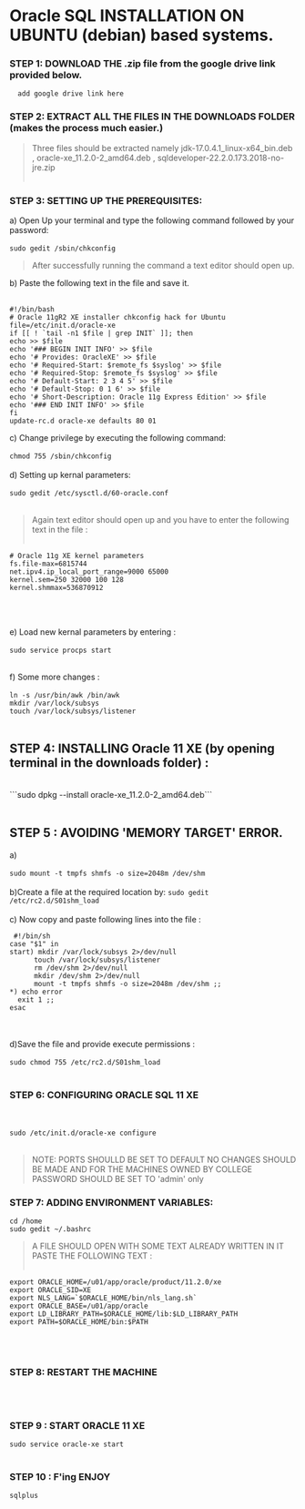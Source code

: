 # Oracle SQL INSTALLATION ON UBUNTU (debian) based systems.
### STEP 1: DOWNLOAD THE .zip file from the google drive link provided below.
```
  add google drive link here
```
### STEP 2: EXTRACT ALL THE FILES IN THE DOWNLOADS FOLDER (makes the process much easier.)
>Three files should be extracted namely jdk-17.0.4.1_linux-x64_bin.deb , oracle-xe_11.2.0-2_amd64.deb , sqldeveloper-22.2.0.173.2018-no-jre.zip
<br/><br/>
### STEP 3:  SETTING UP THE PREREQUISITES:<br/>
a) Open Up your terminal and type the following command followed by your password:\
\
```sudo gedit /sbin/chkconfig```
>After successfully running the command a text editor should open up.

b) Paste the following text in the file and save it.\
<br/>
```
#!/bin/bash
# Oracle 11gR2 XE installer chkconfig hack for Ubuntu
file=/etc/init.d/oracle-xe
if [[ ! `tail -n1 $file | grep INIT` ]]; then
echo >> $file
echo '### BEGIN INIT INFO' >> $file
echo '# Provides: OracleXE' >> $file
echo '# Required-Start: $remote_fs $syslog' >> $file
echo '# Required-Stop: $remote_fs $syslog' >> $file
echo '# Default-Start: 2 3 4 5' >> $file
echo '# Default-Stop: 0 1 6' >> $file
echo '# Short-Description: Oracle 11g Express Edition' >> $file
echo '### END INIT INFO' >> $file
fi
update-rc.d oracle-xe defaults 80 01
```

c) Change privilege by executing the following command:\
\
```chmod 755 /sbin/chkconfig``` <br/>
<br/>
d) Setting up kernal parameters:<br/> 
<br/>
```sudo gedit /etc/sysctl.d/60-oracle.conf```
<br/>
<br/>
> Again text editor should open up and you have to enter the following text in the file : <br/>
> <br/>
```
# Oracle 11g XE kernel parameters  
fs.file-max=6815744  
net.ipv4.ip_local_port_range=9000 65000  
kernel.sem=250 32000 100 128 
kernel.shmmax=536870912 
```
<br/>
<br/>

e) Load new kernal parameters by entering :
<br/>
<br/>
```sudo service procps start```
<br/>
<br/>

f) Some more changes :
<br/><br/>
```ln -s /usr/bin/awk /bin/awk```
<br/>
```mkdir /var/lock/subsys```
<br/>
```touch /var/lock/subsys/listener```
<br/>
<br/>

## STEP 4: INSTALLING Oracle 11 XE (by opening terminal in the downloads folder) :
<br/>
```sudo dpkg --install oracle-xe_11.2.0-2_amd64.deb```
<br/><br/>

## STEP 5 : AVOIDING 'MEMORY TARGET' ERROR.
  a)
<br/><br/>
```sudo mount -t tmpfs shmfs -o size=2048m /dev/shm```
<br/><br/>
  b)Create a file at the required location by:
```sudo gedit /etc/rc2.d/S01shm_load```
<br/><br/>
  c) Now copy and paste following lines into the file :
 ```
  #!/bin/sh
case "$1" in
start) mkdir /var/lock/subsys 2>/dev/null
       touch /var/lock/subsys/listener
       rm /dev/shm 2>/dev/null
       mkdir /dev/shm 2>/dev/null
       mount -t tmpfs shmfs -o size=2048m /dev/shm ;;
*) echo error
   exit 1 ;;
esac 
```
<br/><br/>
  d)Save the file and provide execute permissions :
  <br/><br/>
  ```sudo chmod 755 /etc/rc2.d/S01shm_load```
  <br/><br/>
  
### STEP 6: CONFIGURING ORACLE SQL 11 XE
<br/><br/>
```sudo /etc/init.d/oracle-xe configure```
<br/><br/>

> NOTE: PORTS SHOULLD BE SET TO DEFAULT NO CHANGES SHOULD BE MADE AND FOR THE MACHINES OWNED BY COLLEGE PASSWORD SHOULD BE SET TO 'admin' only

### STEP 7: ADDING ENVIRONMENT VARIABLES:
```cd /home```
<br/>
```sudo gedit ~/.bashrc```
<br/>
>A FILE SHOULD OPEN WITH SOME TEXT ALREADY WRITTEN IN IT PASTE THE FOLLOWING TEXT :
<br/><br/>
```
export ORACLE_HOME=/u01/app/oracle/product/11.2.0/xe
export ORACLE_SID=XE
export NLS_LANG=`$ORACLE_HOME/bin/nls_lang.sh`
export ORACLE_BASE=/u01/app/oracle
export LD_LIBRARY_PATH=$ORACLE_HOME/lib:$LD_LIBRARY_PATH
export PATH=$ORACLE_HOME/bin:$PATH
```
<br/><br/>


### STEP 8: RESTART THE MACHINE
<br/><br/>

### STEP 9 : START ORACLE 11 XE
```sudo service oracle-xe start```
<br/><br/>

### STEP 10 : F'ing ENJOY
```sqlplus```



